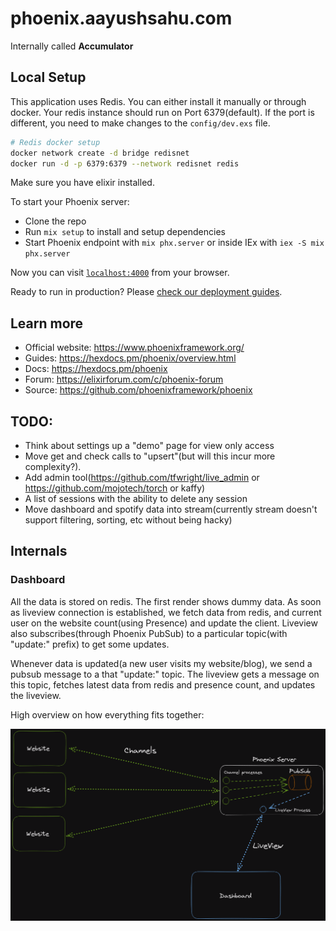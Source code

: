 # phoenix.aayushsahu.com

Internally called **Accumulator**

## Local Setup

This application uses Redis. You can either install it manually or through docker. Your redis instance should run on Port 6379(default). If the port is different, you need to make changes to the `config/dev.exs` file.

```bash
# Redis docker setup
docker network create -d bridge redisnet
docker run -d -p 6379:6379 --network redisnet redis
```

Make sure you have elixir installed.

To start your Phoenix server:

- Clone the repo
- Run `mix setup` to install and setup dependencies
- Start Phoenix endpoint with `mix phx.server` or inside IEx with `iex -S mix phx.server`

Now you can visit [`localhost:4000`](http://localhost:4000) from your browser.

Ready to run in production? Please [check our deployment guides](https://hexdocs.pm/phoenix/deployment.html).

## Learn more

- Official website: https://www.phoenixframework.org/
- Guides: https://hexdocs.pm/phoenix/overview.html
- Docs: https://hexdocs.pm/phoenix
- Forum: https://elixirforum.com/c/phoenix-forum
- Source: https://github.com/phoenixframework/phoenix

## TODO:

- Think about settings up a "demo" page for view only access
- Move get and check calls to "upsert"(but will this incur more complexity?).
- Add admin tool(https://github.com/tfwright/live_admin or https://github.com/mojotech/torch or kaffy)
- A list of sessions with the ability to delete any session
- Move dashboard and spotify data into stream(currently stream doesn't support filtering, sorting, etc without being hacky)

## Internals

### Dashboard

All the data is stored on redis. The first render shows dummy data. As soon as liveview connection is established, we fetch data from redis, and current user on the website count(using Presence) and update the client. Liveview also subscribes(through Phoenix PubSub) to a particular topic(with "update:" prefix) to get some updates.

Whenever data is updated(a new user visits my website/blog), we send a pubsub message to a that "update:<topic>" topic. The liveview gets a message on this topic, fetches latest data from redis and presence count, and updates the liveview.

High overview on how everything fits together:

![Illustration](dashboard-working.png)
